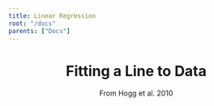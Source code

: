 ```yaml
---
title: Linear Regression
root: "/docs"
parents: ["Docs"]
---
```

<h1 align="center">
  Fitting a Line to Data
</h1>
<p align="center">From Hogg et al. 2010</p>